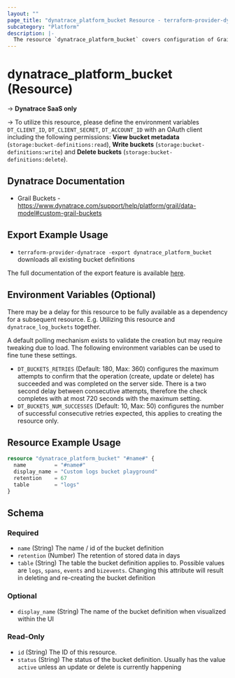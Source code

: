 ```yaml
---
layout: ""
page_title: "dynatrace_platform_bucket Resource - terraform-provider-dynatrace"
subcategory: "Platform"
description: |-
  The resource `dynatrace_platform_bucket` covers configuration of Grail Buckets
---
```


# dynatrace_platform_bucket (Resource)

-> **Dynatrace SaaS only**

-> To utilize this resource, please define the environment variables `DT_CLIENT_ID`, `DT_CLIENT_SECRET`, `DT_ACCOUNT_ID` with an OAuth client including the following permissions: **View bucket metadata** (`storage:bucket-definitions:read`), **Write buckets** (`storage:bucket-definitions:write`) and **Delete buckets** (`storage:bucket-definitions:delete`).

## Dynatrace Documentation

- Grail Buckets - https://www.dynatrace.com/support/help/platform/grail/data-model#custom-grail-buckets

## Export Example Usage

- `terraform-provider-dynatrace -export dynatrace_platform_bucket` downloads all existing bucket definitions

The full documentation of the export feature is available [here](https://dt-url.net/h203qmc).

## Environment Variables (Optional)

There may be a delay for this resource to be fully available as a dependency for a subsequent resource. E.g. Utilizing this resource and `dynatrace_log_buckets` together.
 
A default polling mechanism exists to validate the creation but may require tweaking due to load. The following environment variables can be used to fine tune these settings.

- `DT_BUCKETS_RETRIES` (Default: 180, Max: 360) configures the maximum attempts to confirm that the operation (create, update or delete) has succeeded and was completed on the server side. There is a two second delay between consecutive attempts, therefore the check completes with at most 720 seconds with the maximum setting.
- `DT_BUCKETS_NUM_SUCCESSES` (Default: 10, Max: 50) configures the number of successful consecutive retries expected, this applies to creating the resource only.

## Resource Example Usage

```terraform
resource "dynatrace_platform_bucket" "#name#" {
  name         = "#name#"
  display_name = "Custom logs bucket playground"
  retention    = 67
  table        = "logs"
}
```


<!-- schema generated by tfplugindocs -->
## Schema

### Required

- `name` (String) The name / id of the bucket definition
- `retention` (Number) The retention of stored data in days
- `table` (String) The table the bucket definition applies to. Possible values are `logs`, `spans`,	`events` and `bizevents`. Changing this attribute will result in deleting and re-creating the bucket definition

### Optional

- `display_name` (String) The name of the bucket definition when visualized within the UI

### Read-Only

- `id` (String) The ID of this resource.
- `status` (String) The status of the bucket definition. Usually has the value `active` unless an update or delete is currently happening
